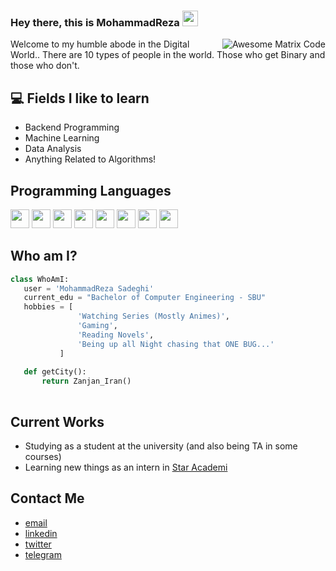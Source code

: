 
### Hey there, this is MohammadReza <img src="https://media.giphy.com/media/hvRJCLFzcasrR4ia7z/giphy.gif" width="25px">


<img src = 'https://github.com/MarikIshtar007/MarikIshtar007/blob/master/images/matrix.gif' alt = 'Awesome Matrix Code' align='right'/>

Welcome to my humble abode in the Digital World.. There are 10 types of people in the world. Those who get Binary and those who don't.

## :computer: Fields I like to learn
* Backend Programming
* Machine Learning
* Data Analysis
* Anything Related to Algorithms!


## Programming Languages
<img src = 'https://github.com/MarikIshtar007/MarikIshtar007/blob/master/images/c-original.svg' width='30'/> <img src = 'https://github.com/MarikIshtar007/MarikIshtar007/blob/master/images/cpp.svg' width='30'/> <img src = 'https://github.com/MarikIshtar007/MarikIshtar007/blob/master/images/pycharm.svg' width='30'/> <img src = 'https://github.com/MarikIshtar007/MarikIshtar007/blob/master/images/python2.png' height='30'/> <img src = 'https://github.com/MarikIshtar007/MarikIshtar007/blob/master/images/html.svg' width='30'/> 
 <img src = 'https://github.com/MarikIshtar007/MarikIshtar007/blob/master/images/sql.svg' width='30'/> <img src = 'https://github.com/MarikIshtar007/MarikIshtar007/blob/master/images/git.svg' width='30'/>
 <img src = 'https://github.com/MarikIshtar007/MarikIshtar007/blob/master/images/java.svg' width='30'/>
 
 ## Who am I?
 ```python
 class WhoAmI:
 	user = 'MohammadReza Sadeghi'
	current_edu = "Bachelor of Computer Engineering - SBU"
	hobbies = [
				'Watching Series (Mostly Animes)',
				'Gaming',
				'Reading Novels',
				'Being up all Night chasing that ONE BUG...'
			]
	
	def getCity():
		return Zanjan_Iran()
    
 ```
 
## Current Works
 * Studying as a student at the university (and also being TA in some courses)
 * Learning new things as an intern in [Star Academi](https://github.com/Star-Academy)
 
## Contact Me
  - [email](mohammadrezasadeqi161@gmail.com)
  - [linkedin](https://www.linkedin.com/in/mrsadegi78/)
  - [twitter](https://twitter.com/MRSadeghi78)
  - [telegram](https://t.me/MRSadeghi78)
